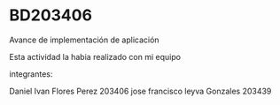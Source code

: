 # BD203406
Avance de implementación de aplicación

Esta actividad la habia realizado con mi equipo 

integrantes:

Daniel Ivan Flores Perez 203406
jose francisco leyva Gonzales 203439



